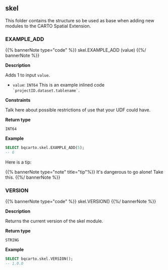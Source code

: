 ## skel

<div class="badge core"></div>

This folder contains the structure so be used as base when adding new modules to the CARTO Spatial Extension.

### EXAMPLE_ADD

{{% bannerNote type="code" %}}
skel.EXAMPLE_ADD (value)
{{%/ bannerNote %}}

**Description**

Adds 1 to input `value`.

* `value`: `INT64` This is an example inlined code <code>\`projectID.dataset.tablename\`</code>.

**Constraints**

Talk here about possible restrictions of use that your UDF could have.

**Return type**

`INT64`

**Example**

```sql
SELECT bqcarto.skel.EXAMPLE_ADD(5);
-- 6
```

Here is a tip:

{{% bannerNote type="note" title="tip"%}}
It's dangerous to go alone! Take this.
{{%/ bannerNote %}}

### VERSION

{{% bannerNote type="code" %}}
skel.VERSION()
{{%/ bannerNote %}}

**Description**

Returns the current version of the skel module.

**Return type**

`STRING`

**Example**

```sql
SELECT bqcarto.skel.VERSION();
-- 1.0.0
```

